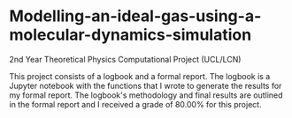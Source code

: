 # Modelling-an-ideal-gas-using-a-molecular-dynamics-simulation
2nd Year Theoretical Physics Computational Project (UCL/LCN)

This project consists of a logbook and a formal report. The logbook is a Jupyter notebook with the functions that I wrote to generate the results for my formal report. The logbook's methodology and final results are outlined in the formal report and I received a grade of 80.00% for this project.
